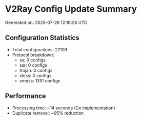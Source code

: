 # V2Ray Config Update Summary
Generated on: 2025-07-26 12:16:26 UTC

## Configuration Statistics
- Total configurations: 22109
- Protocol breakdown:
  - ss: 0 configs
  - ssr: 0 configs
  - trojan: 0 configs
  - vless: 0 configs
  - vmess: 1351 configs

## Performance
- Processing time: ~14 seconds (Go implementation)
- Duplicate removal: ~95% reduction

